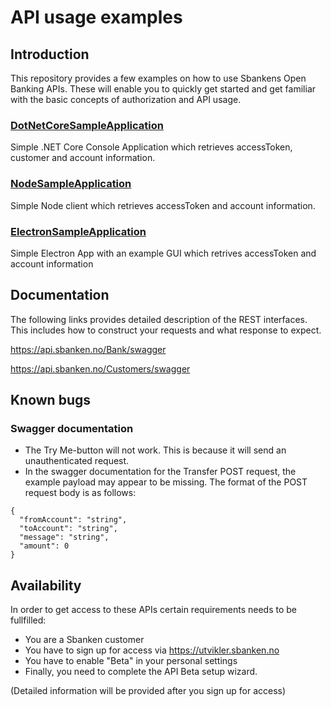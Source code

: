 # API usage examples

## Introduction

This repository provides a few examples on how to use Sbankens Open Banking APIs. These will enable you to quickly get started and get familiar with the basic concepts of authorization and API usage.

### [DotNetCoreSampleApplication](./DotNetCoreSampleApplication/)

Simple .NET Core Console Application which retrieves accessToken, customer and account information.

### [NodeSampleApplication](./NodeSampleApplication/)
Simple Node client which retrieves accessToken and account information.

### [ElectronSampleApplication](./ElectronSampleApplication/)
Simple Electron App with an example GUI which retrives accessToken and account information

## Documentation 

The following links provides detailed description of the REST interfaces. This includes how to construct your requests and what response to expect.


https://api.sbanken.no/Bank/swagger

https://api.sbanken.no/Customers/swagger

## Known bugs

### Swagger documentation

* The Try Me-button will not work. This is because it will send an unauthenticated request.
* In the swagger documentation for the Transfer POST request, the example payload may appear to be missing. The format of the POST request body is as follows:

```
{
  "fromAccount": "string",
  "toAccount": "string",
  "message": "string",
  "amount": 0
}
```


## Availability

In order to get access to these APIs certain requirements needs to be fullfilled:
* You are a Sbanken customer
* You have to sign up for access via https://utvikler.sbanken.no
* You have to enable "Beta" in your personal settings
* Finally, you need to complete the API Beta setup wizard.

(Detailed information will be provided after you sign up for access)




